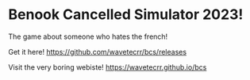 # Benook Cancelled Simulator 2023!

The game about someone who hates the french!

Get it here! https://github.com/wavetecrr/bcs/releases

Visit the very boring webiste! https://wavetecrr.github.io/bcs
